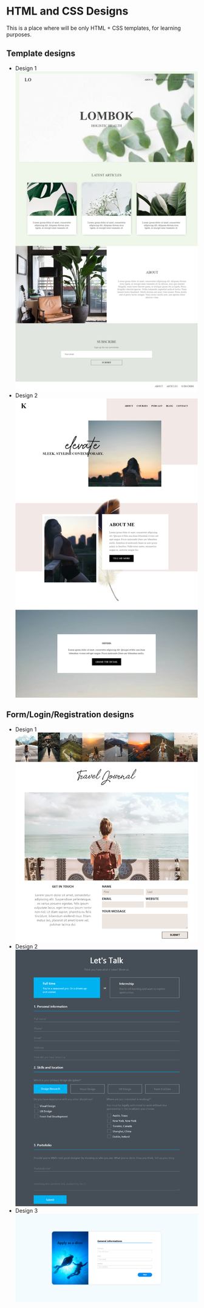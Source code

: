 # HTML and CSS Designs

This is a place where will be only HTML + CSS templates, for learning purposes.

## Template designs
* Design 1
![''](./Templates/Design1/screenshot.png)
* Design 2
![''](./Templates/Design2/screenshot.png)

## Form/Login/Registration designs
* Design 1
![''](./Forms/Design1/screenshot.png)
* Design 2
![''](./Forms/Design2/screenshot.png)
* Design 3
![''](./Forms/Design3/screenshot.png)